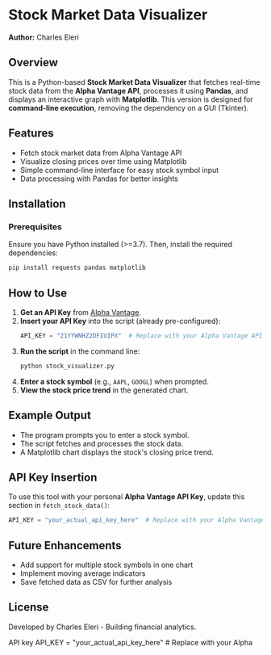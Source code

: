 # Stock Market Data Visualizer

**Author:** Charles Eleri

## Overview

This is a Python-based **Stock Market Data Visualizer** that fetches real-time stock data from the **Alpha Vantage API**, processes it using **Pandas**, and displays an interactive graph with **Matplotlib**. This version is designed for **command-line execution**, removing the dependency on a GUI (Tkinter).

## Features

- Fetch stock market data from Alpha Vantage API
- Visualize closing prices over time using Matplotlib
- Simple command-line interface for easy stock symbol input
- Data processing with Pandas for better insights

## Installation

### **Prerequisites**

Ensure you have Python installed (>=3.7). Then, install the required dependencies:

```sh
pip install requests pandas matplotlib
```

## How to Use

1. **Get an API Key** from [Alpha Vantage](https://www.alphavantage.co/support/#api-key).
2. **Insert your API Key** into the script (already pre-configured):
   ```python
   API_KEY = "21YYWNHZ2DFIUIPX"  # Replace with your Alpha Vantage API Key if needed
   ```
3. **Run the script** in the command line:
   ```sh
   python stock_visualizer.py
   ```
4. **Enter a stock symbol** (e.g., `AAPL`, `GOOGL`) when prompted.
5. **View the stock price trend** in the generated chart.

## Example Output

- The program prompts you to enter a stock symbol.
- The script fetches and processes the stock data.
- A Matplotlib chart displays the stock's closing price trend.

## API Key Insertion

To use this tool with your personal **Alpha Vantage API Key**, update this section in `fetch_stock_data()`:

```python
API_KEY = "your_actual_api_key_here"  # Replace with your Alpha Vantage API Key
```

## Future Enhancements

- Add support for multiple stock symbols in one chart
- Implement moving average indicators
- Save fetched data as CSV for further analysis

## License


Developed by Charles Eleri - Building financial analytics.


API key
API_KEY = "your_actual_api_key_here"  # Replace with your Alpha
